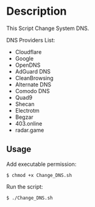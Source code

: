 Description
==============
This Script Change System DNS.

DNS Providers List:
- Cloudflare
- Google
- OpenDNS
- AdGuard DNS
- CleanBrowsing
- Alternate DNS
- Comodo DNS
- Quad9
- Shecan 
- Electrotm 
- Begzar 
- 403.online 
- radar.game

Usage
------
Add executable permission:
```shell
$ chmod +x Change_DNS.sh
```
Run the script:
```shell
$ ./Change_DNS.sh
```
